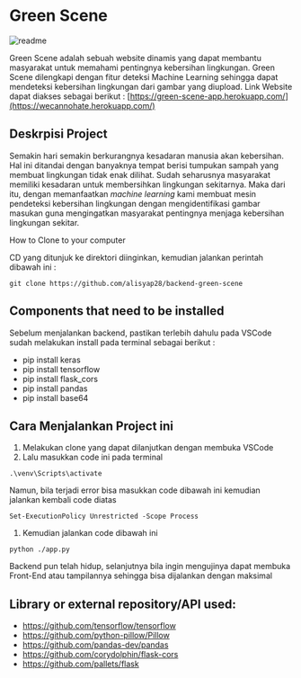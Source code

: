 # Green Scene 

![readme](https://user-images.githubusercontent.com/89387904/147282281-d8bcb7a6-2397-4950-a567-9c77fb3ba48e.png)

Green Scene adalah sebuah website dinamis yang dapat membantu masyarakat untuk memahami pentingnya kebersihan lingkungan. Green Scene dilengkapi dengan fitur deteksi Machine Learning sehingga dapat mendeteksi kebersihan lingkungan dari gambar yang diupload. 
Link Website dapat diakses sebagai berikut : [https://green-scene-app.herokuapp.com/](https://wecannohate.herokuapp.com/)

## Deskrpisi Project

Semakin hari semakin berkurangnya kesadaran manusia akan kebersihan. Hal ini ditandai dengan banyaknya tempat berisi tumpukan sampah yang membuat lingkungan tidak enak dilihat. Sudah seharusnya masyarakat memiliki kesadaran untuk membersihkan lingkungan sekitarnya. Maka dari itu, dengan memanfaatkan *machine learning* kami membuat mesin pendeteksi kebersihan lingkungan dengan mengidentifikasi gambar masukan guna mengingatkan masyarakat pentingnya menjaga kebersihan lingkungan sekitar.

How to Clone to your computer

CD yang ditunjuk ke direktori diinginkan, kemudian jalankan perintah dibawah ini :

```
git clone https://github.com/alisyap28/backend-green-scene
```

## Components that need to be installed

Sebelum menjalankan backend, pastikan terlebih dahulu pada VSCode sudah melakukan install pada terminal sebagai berikut :

- pip install keras
- pip install tensorflow
- pip install flask_cors
- pip install pandas
- pip install base64

## Cara Menjalankan Project ini

1. Melakukan clone yang dapat dilanjutkan dengan membuka VSCode
2. Lalu masukkan code ini pada terminal

```
.\venv\Scripts\activate
```

Namun, bila terjadi error bisa masukkan code dibawah ini kemudian jalankan kembali code diatas

```
Set-ExecutionPolicy Unrestricted -Scope Process
```

1. Kemudian jalankan code dibawah ini

```
python ./app.py
```

Backend pun telah hidup, selanjutnya bila ingin mengujinya dapat membuka Front-End atau tampilannya sehingga bisa dijalankan dengan maksimal

## Library or external repository/API used:

- https://github.com/tensorflow/tensorflow
- https://github.com/python-pillow/Pillow
- https://github.com/pandas-dev/pandas
- https://github.com/corydolphin/flask-cors
- https://github.com/pallets/flask
